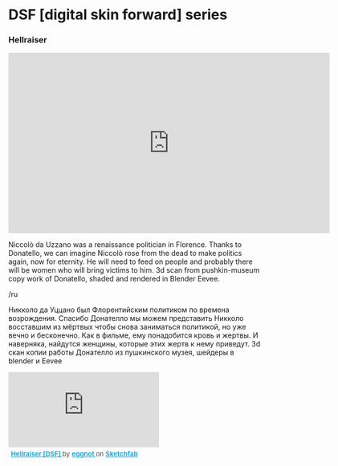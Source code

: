 # DSF [digital skin forward] series

### Hellraiser

<iframe src="https://player.vimeo.com/video/553986346" width="640" height="360" frameborder="0" allow="autoplay; fullscreen; picture-in-picture" allowfullscreen></iframe>

Niccolò da Uzzano was a renaissance politician in Florence. Thanks to Donatello, we can imagine Niccolò rose from the dead to make politics again, now for eternity. He will need to feed on people and probably there will be women who will bring victims to him.
3d scan from pushkin-museum copy work of Donatello, shaded and rendered in Blender Eevee.

/ru

Никколо да Уццано был Флорентийским политиком по времена возрождения. Спасибо Донателло мы можем представить Никколо восставшим из мёртвых чтобы снова заниматься политикой, но уже вечно и бесконечно. Как в фильме, ему понадобится кровь и жертвы. И наверняка, найдутся женщины, которые этих жертв к нему приведут.
3d скан копии работы Донателло из пушкинского музея, шейдеры в blender и Eevee


<div class="sketchfab-embed-wrapper"> <iframe title="Hellraiser [DSF]" frameborder="0" allowfullscreen mozallowfullscreen="true" webkitallowfullscreen="true" allow="fullscreen; autoplay; vr" xr-spatial-tracking execution-while-out-of-viewport execution-while-not-rendered web-share src="https://sketchfab.com/models/cbd4ea36e4a3426e9a451ef5e0c267c8/embed"> </iframe> <p style="font-size: 13px; font-weight: normal; margin: 5px; color: #4A4A4A;"> <a href="https://sketchfab.com/3d-models/hellraiser-dsf-cbd4ea36e4a3426e9a451ef5e0c267c8?utm_medium=embed&utm_campaign=share-popup&utm_content=cbd4ea36e4a3426e9a451ef5e0c267c8" target="_blank" style="font-weight: bold; color: #1CAAD9;"> Hellraiser [DSF] </a> by <a href="https://sketchfab.com/eggnot?utm_medium=embed&utm_campaign=share-popup&utm_content=cbd4ea36e4a3426e9a451ef5e0c267c8" target="_blank" style="font-weight: bold; color: #1CAAD9;"> eggnot </a> on <a href="https://sketchfab.com?utm_medium=embed&utm_campaign=share-popup&utm_content=cbd4ea36e4a3426e9a451ef5e0c267c8" target="_blank" style="font-weight: bold; color: #1CAAD9;">Sketchfab</a></p></div>